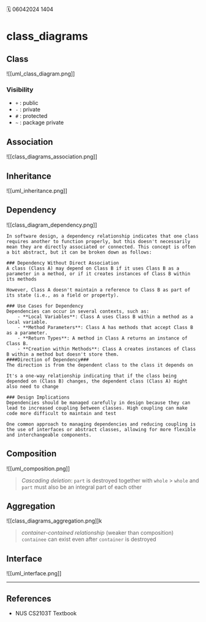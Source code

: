 🗓️ 06042024 1404

# class_diagrams

## Class

![[uml_class_diagram.png]]

### Visibility

- `+` : public
- `-` : private
- `#` : protected
- `~` : package private

## Association

![[class_diagrams_association.png]]

## Inheritance

![[uml_inheritance.png]]

## Dependency

![[class_diagram_dependency.png]]

```ad-quote
In software design, a dependency relationship indicates that one class requires another to function properly, but this doesn't necessarily mean they are directly associated or connected. This concept is often a bit abstract, but it can be broken down as follows:

### Dependency Without Direct Association
A class (Class A) may depend on Class B if it uses Class B as a parameter in a method, or if it creates instances of Class B within its methods

However, Class A doesn't maintain a reference to Class B as part of its state (i.e., as a field or property).

### Use Cases for Dependency
Dependencies can occur in several contexts, such as:
    - **Local Variables**: Class A uses Class B within a method as a local variable.
    - **Method Parameters**: Class A has methods that accept Class B as a parameter.
    - **Return Types**: A method in Class A returns an instance of Class B.
    - **Creation within Methods**: Class A creates instances of Class B within a method but doesn't store them.
####Direction of Dependency###
The direction is from the dependent class to the class it depends on

It's a one-way relationship indicating that if the class being depended on (Class B) changes, the dependent class (Class A) might also need to change

### Design Implications
Dependencies should be managed carefully in design because they can lead to increased coupling between classes. High coupling can make code more difficult to maintain and test

One common approach to managing dependencies and reducing coupling is the use of interfaces or abstract classes, allowing for more flexible and interchangeable components.
```

## Composition

![[uml_composition.png]]

> _Cascading deletion_: `part` is destroyed together with `whole` > `whole` and `part` must also be an integral part of each other

## Aggregation

![[class_diagrams_aggregation.png]]k

> _container-contained relationship_ (weaker than composition)
> `containee` can exist even after `container` is destroyed

## Interface

![[uml_interface.png]]

---

## References

- NUS CS2103T Textbook
